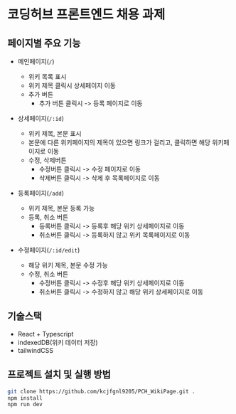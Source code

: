 # 코딩허브 프론트엔드 채용 과제

## 페이지별 주요 기능

- 메인페이지(`/`)

  - 위키 목록 표시
  - 위키 제목 클릭시 상세페이지 이동
  - 추가 버튼
    - 추가 버튼 클릭시 -> 등록 페이지로 이동

- 상세페이지(`/:id`)

  - 위키 제목, 본문 표시
  - 본문에 다른 위키페이지의 제목이 있으면 링크가 걸리고, 클릭하면 해당 위키페이지로 이동
  - 수정, 삭제버튼
    - 수정버튼 클릭시 -> 수정 페이지로 이동
    - 삭제버튼 클릭시 -> 삭제 후 목록페이지로 이동

- 등록페이지(`/add`)

  - 위키 제목, 본문 등록 가능
  - 등록, 취소 버튼
    - 등록버튼 클릭시 -> 등록후 해당 위키 상세페이지로 이동
    - 취소버튼 클릭시 -> 등록하지 않고 위키 목록페이지로 이동

- 수정페이지(`/:id/edit`)

  - 해당 위키 제목, 본문 수정 가능
  - 수정, 취소 버튼
    - 수정버튼 클릭시 -> 수정후 해당 위키 상세페이지로 이동
    - 취소버튼 클릭시 -> 수정하지 않고 해당 위키 상세페이지로 이동

## 기술스택

- React + Typescript
- indexedDB(위키 데이터 저장)
- tailwindCSS

## 프로젝트 설치 및 실행 방법

```bash
git clone https://github.com/kcjfgnl9205/PCH_WikiPage.git .
npm install
npm run dev
```
